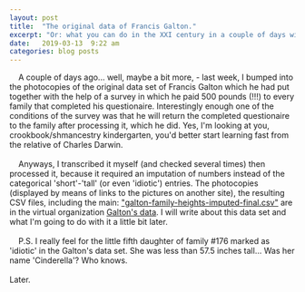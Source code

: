 ```yaml
---
layout: post
title:  "The original data of Francis Galton."
excerpt: "Or: what you can do in the XXI century in a couple of days without spending a hundred thousand pounds and years of work."
date:   2019-03-13  9:22 am
categories: blog posts
---
```

&nbsp;&nbsp;&nbsp;&nbsp;A couple of days ago... well, maybe a bit more, - last week, I bumped into the photocopies of the original data set of Francis Galton which he had put together with the help of a survey in which he paid 500 pounds (!!!) to every family that completed his questionaire. Interestingly enough one of the conditions of the survey was that he will return the completed questionaire to the family after processing it, which he did. Yes, I'm looking at you, crookbook/shmancestry kindergarten, you'd better start learning fast from the relative of Charles Darwin.<br><br>
&nbsp;&nbsp;&nbsp;&nbsp;Anyways, I transcribed it myself (and checked several times) then processed it, because it required an imputation of numbers instead of the categorical 'short'-'tall' (or even 'idiotic') entries. The photocopies (displayed by means of links to the pictures on another site), the resulting CSV files, including the main: ["galton-family-heights-imputed-final.csv"](https://github.com/galton-data/family_heights/blob/master/galton_family_heights_imputed_final.csv) are in the virtual organization [Galton's data](https://github.com/galton-data). I will write about this data set and what I'm going to do with it a little bit later.<br><br>
&nbsp;&nbsp;&nbsp;&nbsp;P.S. I really feel for the little fifth daughter of family #176 marked as 'idiotic' in the Galton's data set. She was less than 57.5 inches tall... Was her name 'Cinderella'? Who knows.<br><br>
Later.
